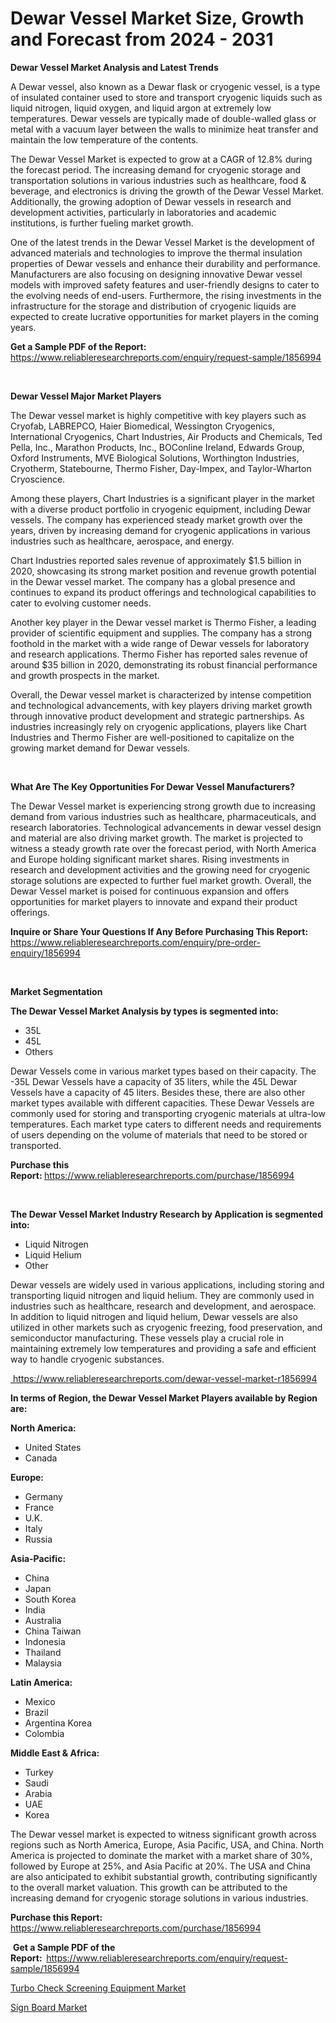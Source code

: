 <p><h1>Dewar Vessel Market Size, Growth and Forecast from 2024 - 2031</h1></p><p><strong>Dewar Vessel Market Analysis and Latest Trends</strong></p>
<p><p>A Dewar vessel, also known as a Dewar flask or cryogenic vessel, is a type of insulated container used to store and transport cryogenic liquids such as liquid nitrogen, liquid oxygen, and liquid argon at extremely low temperatures. Dewar vessels are typically made of double-walled glass or metal with a vacuum layer between the walls to minimize heat transfer and maintain the low temperature of the contents.</p><p>The Dewar Vessel Market is expected to grow at a CAGR of 12.8% during the forecast period. The increasing demand for cryogenic storage and transportation solutions in various industries such as healthcare, food & beverage, and electronics is driving the growth of the Dewar Vessel Market. Additionally, the growing adoption of Dewar vessels in research and development activities, particularly in laboratories and academic institutions, is further fueling market growth.</p><p>One of the latest trends in the Dewar Vessel Market is the development of advanced materials and technologies to improve the thermal insulation properties of Dewar vessels and enhance their durability and performance. Manufacturers are also focusing on designing innovative Dewar vessel models with improved safety features and user-friendly designs to cater to the evolving needs of end-users. Furthermore, the rising investments in the infrastructure for the storage and distribution of cryogenic liquids are expected to create lucrative opportunities for market players in the coming years.</p></p>
<p><strong>Get a Sample PDF of the Report:&nbsp;</strong> <a href="https://www.reliableresearchreports.com/enquiry/request-sample/1856994">https://www.reliableresearchreports.com/enquiry/request-sample/1856994</a></p>
<p>&nbsp;</p>
<p><strong>Dewar Vessel Major Market Players</strong></p>
<p><p>The Dewar vessel market is highly competitive with key players such as Cryofab, LABREPCO, Haier Biomedical, Wessington Cryogenics, International Cryogenics, Chart Industries, Air Products and Chemicals, Ted Pella, Inc., Marathon Products, Inc., BOConline Ireland, Edwards Group, Oxford Instruments, MVE Biological Solutions, Worthington Industries, Cryotherm, Statebourne, Thermo Fisher, Day-Impex, and Taylor-Wharton Cryoscience.</p><p>Among these players, Chart Industries is a significant player in the market with a diverse product portfolio in cryogenic equipment, including Dewar vessels. The company has experienced steady market growth over the years, driven by increasing demand for cryogenic applications in various industries such as healthcare, aerospace, and energy.</p><p>Chart Industries reported sales revenue of approximately $1.5 billion in 2020, showcasing its strong market position and revenue growth potential in the Dewar vessel market. The company has a global presence and continues to expand its product offerings and technological capabilities to cater to evolving customer needs.</p><p>Another key player in the Dewar vessel market is Thermo Fisher, a leading provider of scientific equipment and supplies. The company has a strong foothold in the market with a wide range of Dewar vessels for laboratory and research applications. Thermo Fisher has reported sales revenue of around $35 billion in 2020, demonstrating its robust financial performance and growth prospects in the market.</p><p>Overall, the Dewar vessel market is characterized by intense competition and technological advancements, with key players driving market growth through innovative product development and strategic partnerships. As industries increasingly rely on cryogenic applications, players like Chart Industries and Thermo Fisher are well-positioned to capitalize on the growing market demand for Dewar vessels.</p></p>
<p>&nbsp;</p>
<p><strong>What Are The Key Opportunities For Dewar Vessel Manufacturers?</strong></p>
<p><p>The Dewar Vessel market is experiencing strong growth due to increasing demand from various industries such as healthcare, pharmaceuticals, and research laboratories. Technological advancements in dewar vessel design and material are also driving market growth. The market is projected to witness a steady growth rate over the forecast period, with North America and Europe holding significant market shares. Rising investments in research and development activities and the growing need for cryogenic storage solutions are expected to further fuel market growth. Overall, the Dewar Vessel market is poised for continuous expansion and offers opportunities for market players to innovate and expand their product offerings.</p></p>
<p><strong>Inquire or Share Your Questions If Any Before Purchasing This Report:</strong> <a href="https://www.reliableresearchreports.com/enquiry/pre-order-enquiry/1856994">https://www.reliableresearchreports.com/enquiry/pre-order-enquiry/1856994</a></p>
<p>&nbsp;</p>
<p><strong>Market Segmentation</strong></p>
<p><strong>The Dewar Vessel Market Analysis by types is segmented into:</strong></p>
<p><ul><li>35L</li><li>45L</li><li>Others</li></ul></p>
<p><p>Dewar Vessels come in various market types based on their capacity. The -35L Dewar Vessels have a capacity of 35 liters, while the 45L Dewar Vessels have a capacity of 45 liters. Besides these, there are also other market types available with different capacities. These Dewar Vessels are commonly used for storing and transporting cryogenic materials at ultra-low temperatures. Each market type caters to different needs and requirements of users depending on the volume of materials that need to be stored or transported.</p></p>
<p><strong>Purchase this Report:&nbsp;</strong><a href="https://www.reliableresearchreports.com/purchase/1856994">https://www.reliableresearchreports.com/purchase/1856994</a></p>
<p>&nbsp;</p>
<p><strong>The Dewar Vessel Market Industry Research by Application is segmented into:</strong></p>
<p><ul><li>Liquid Nitrogen</li><li>Liquid Helium</li><li>Other</li></ul></p>
<p><p>Dewar vessels are widely used in various applications, including storing and transporting liquid nitrogen and liquid helium. They are commonly used in industries such as healthcare, research and development, and aerospace. In addition to liquid nitrogen and liquid helium, Dewar vessels are also utilized in other markets such as cryogenic freezing, food preservation, and semiconductor manufacturing. These vessels play a crucial role in maintaining extremely low temperatures and providing a safe and efficient way to handle cryogenic substances.</p></p>
<p><a href="https://www.reliableresearchreports.com/dewar-vessel-market-r1856994">&nbsp;https://www.reliableresearchreports.com/dewar-vessel-market-r1856994</a></p>
<p><strong>In terms of Region, the Dewar Vessel Market Players available by Region are:</strong></p>
<p>
    <p> <strong> North America: </strong>
        <ul>
            <li>United States</li>
            <li>Canada</li>
        </ul>
        </p> 
    <p> <strong> Europe: </strong>
        <ul>
            <li>Germany</li>
            <li>France</li>
            <li>U.K.</li>
            <li>Italy</li>
            <li>Russia</li>
        </ul>
        </p> 
    <p> <strong> Asia-Pacific: </strong>
        <ul>
            <li>China</li>
            <li>Japan</li>
            <li>South Korea</li>
            <li>India</li>
            <li>Australia</li>
            <li>China Taiwan</li>
            <li>Indonesia</li>
            <li>Thailand</li>
            <li>Malaysia</li>
        </ul>
        </p> 
    <p> <strong> Latin America: </strong>
        <ul>
            <li>Mexico</li>
            <li>Brazil</li>
            <li>Argentina Korea</li>
            <li>Colombia</li>
        </ul>
        </p> 
    <p> <strong> Middle East & Africa: </strong>
        <ul>
            <li>Turkey</li>
            <li>Saudi</li>
            <li>Arabia</li>
            <li>UAE</li>
            <li>Korea</li>
        </ul>
    </p>
    </p>
<p><p>The Dewar vessel market is expected to witness significant growth across regions such as North America, Europe, Asia Pacific, USA, and China. North America is projected to dominate the market with a market share of 30%, followed by Europe at 25%, and Asia Pacific at 20%. The USA and China are also anticipated to exhibit substantial growth, contributing significantly to the overall market valuation. This growth can be attributed to the increasing demand for cryogenic storage solutions in various industries.</p></p>
<p><strong>Purchase this Report: </strong><a href="https://www.reliableresearchreports.com/purchase/1856994">https://www.reliableresearchreports.com/purchase/1856994</a></p>
<p>&nbsp;<strong>Get a Sample PDF of the Report:&nbsp;&nbsp;</strong><a href="https://www.reliableresearchreports.com/enquiry/request-sample/1856994">https://www.reliableresearchreports.com/enquiry/request-sample/1856994</a></p>
<p><strong></strong></p>
<p><p><a href="https://view.publitas.com/reportprime-1/turbo-check-screening-equipment-market-investigation-industry-evolution-and-forecast-till-2031/">Turbo Check Screening Equipment Market</a></p><p><a href="https://github.com/pennyaldbrittonh658/Market-Research-Report-List-1/blob/main/sign-board-market.md">Sign Board Market</a></p></p>